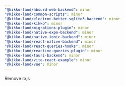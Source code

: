 ```yaml
---
"@kikko-land/absurd-web-backend": minor
"@kikko-land/common-scripts": minor
"@kikko-land/electron-better-sqlite3-backend": minor
"@kikko-land/kikko": minor
"@kikko-land/migrations-plugin": minor
"@kikko-land/native-expo-backend": minor
"@kikko-land/native-ionic-backend": minor
"@kikko-land/react-native-backend": minor
"@kikko-land/react-queries-hooks": minor
"@kikko-land/reactive-queries-plugin": minor
"@kikko-land/tauri-backend": minor
"@kikko-land/vite-react-example": minor
"@kikko-land/vue": minor
---
```


Remove rxjs
